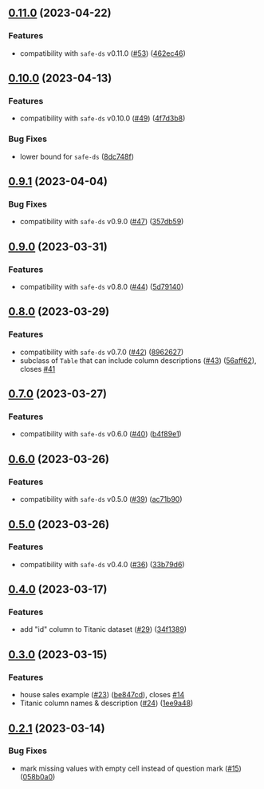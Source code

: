 ## [0.11.0](https://github.com/Safe-DS/Stdlib-Examples/compare/v0.10.0...v0.11.0) (2023-04-22)


### Features

* compatibility with `safe-ds` v0.11.0 ([#53](https://github.com/Safe-DS/Stdlib-Examples/issues/53)) ([462ec46](https://github.com/Safe-DS/Stdlib-Examples/commit/462ec46240c25f47946f153866b518b6857f73f3))

## [0.10.0](https://github.com/Safe-DS/Stdlib-Examples/compare/v0.9.1...v0.10.0) (2023-04-13)


### Features

* compatibility with `safe-ds` v0.10.0 ([#49](https://github.com/Safe-DS/Stdlib-Examples/issues/49)) ([4f7d3b8](https://github.com/Safe-DS/Stdlib-Examples/commit/4f7d3b84cc2cbd1e445824516f5422598b5556a4))


### Bug Fixes

* lower bound for `safe-ds` ([8dc748f](https://github.com/Safe-DS/Stdlib-Examples/commit/8dc748f43e3676b99e626953d67f909339dae7de))

## [0.9.1](https://github.com/Safe-DS/Stdlib-Examples/compare/v0.9.0...v0.9.1) (2023-04-04)


### Bug Fixes

* compatibility with `safe-ds` v0.9.0 ([#47](https://github.com/Safe-DS/Stdlib-Examples/issues/47)) ([357db59](https://github.com/Safe-DS/Stdlib-Examples/commit/357db59bb8bd10523873d74906579920a67caef8))

## [0.9.0](https://github.com/Safe-DS/Stdlib-Examples/compare/v0.8.0...v0.9.0) (2023-03-31)


### Features

* compatibility with `safe-ds` v0.8.0 ([#44](https://github.com/Safe-DS/Stdlib-Examples/issues/44)) ([5d79140](https://github.com/Safe-DS/Stdlib-Examples/commit/5d79140fc5ad3ba3b96002719f7df56dc507ebdf))

## [0.8.0](https://github.com/Safe-DS/Stdlib-Examples/compare/v0.7.0...v0.8.0) (2023-03-29)


### Features

* compatibility with `safe-ds` v0.7.0 ([#42](https://github.com/Safe-DS/Stdlib-Examples/issues/42)) ([8962627](https://github.com/Safe-DS/Stdlib-Examples/commit/8962627e4e692906501ea5b0fc84d191a4290900))
* subclass of `Table` that can include column descriptions ([#43](https://github.com/Safe-DS/Stdlib-Examples/issues/43)) ([56aff62](https://github.com/Safe-DS/Stdlib-Examples/commit/56aff6212f306973d21aecaa8600a8dd2b2fe3c7)), closes [#41](https://github.com/Safe-DS/Stdlib-Examples/issues/41)

## [0.7.0](https://github.com/Safe-DS/Stdlib-Examples/compare/v0.6.0...v0.7.0) (2023-03-27)


### Features

* compatibility with `safe-ds` v0.6.0 ([#40](https://github.com/Safe-DS/Stdlib-Examples/issues/40)) ([b4f89e1](https://github.com/Safe-DS/Stdlib-Examples/commit/b4f89e1d5b842caaa77cf8c445d2ce4f6c1f67d4))

## [0.6.0](https://github.com/Safe-DS/Stdlib-Examples/compare/v0.5.0...v0.6.0) (2023-03-26)


### Features

* compatibility with `safe-ds` v0.5.0 ([#39](https://github.com/Safe-DS/Stdlib-Examples/issues/39)) ([ac71b90](https://github.com/Safe-DS/Stdlib-Examples/commit/ac71b90404c072e1e511f79114f25332ee4348dc))

## [0.5.0](https://github.com/Safe-DS/Stdlib-Examples/compare/v0.4.0...v0.5.0) (2023-03-26)


### Features

* compatibility with `safe-ds` v0.4.0 ([#36](https://github.com/Safe-DS/Stdlib-Examples/issues/36)) ([33b79d6](https://github.com/Safe-DS/Stdlib-Examples/commit/33b79d6fcd136ae2d22ac976897630087c3bebe5))

## [0.4.0](https://github.com/Safe-DS/Stdlib-Examples/compare/v0.3.0...v0.4.0) (2023-03-17)


### Features

* add "id" column to Titanic dataset ([#29](https://github.com/Safe-DS/Stdlib-Examples/issues/29)) ([34f1389](https://github.com/Safe-DS/Stdlib-Examples/commit/34f1389142658c95e860715b29c4261dee52b61a))

## [0.3.0](https://github.com/Safe-DS/Stdlib-Examples/compare/v0.2.1...v0.3.0) (2023-03-15)


### Features

* house sales example ([#23](https://github.com/Safe-DS/Stdlib-Examples/issues/23)) ([be847cd](https://github.com/Safe-DS/Stdlib-Examples/commit/be847cdb807b133f0341c366933e92d1a7d22446)), closes [#14](https://github.com/Safe-DS/Stdlib-Examples/issues/14)
* Titanic column names & description ([#24](https://github.com/Safe-DS/Stdlib-Examples/issues/24)) ([1ee9a48](https://github.com/Safe-DS/Stdlib-Examples/commit/1ee9a482f7d7f54b36d21ce53c5dbfa3299fece8))

## [0.2.1](https://github.com/Safe-DS/Stdlib-Examples/compare/v0.2.0...v0.2.1) (2023-03-14)


### Bug Fixes

* mark missing values with empty cell instead of question mark ([#15](https://github.com/Safe-DS/Stdlib-Examples/issues/15)) ([058b0a0](https://github.com/Safe-DS/Stdlib-Examples/commit/058b0a051b5a6efd971d9ad995a26fb6437a420b))
